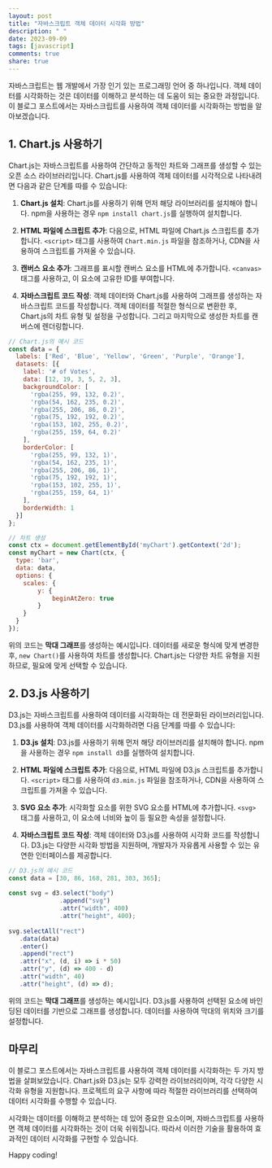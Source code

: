 ```yaml
---
layout: post
title: "자바스크립트 객체 데이터 시각화 방법"
description: " "
date: 2023-09-09
tags: [javascript]
comments: true
share: true
---
```


자바스크립트는 웹 개발에서 가장 인기 있는 프로그래밍 언어 중 하나입니다. 객체 데이터를 시각화하는 것은 데이터를 이해하고 분석하는 데 도움이 되는 중요한 과정입니다. 이 블로그 포스트에서는 자바스크립트를 사용하여 객체 데이터를 시각화하는 방법을 알아보겠습니다.

## 1. Chart.js 사용하기

Chart.js는 자바스크립트를 사용하여 간단하고 동적인 차트와 그래프를 생성할 수 있는 오픈 소스 라이브러리입니다. Chart.js를 사용하여 객체 데이터를 시각적으로 나타내려면 다음과 같은 단계를 따를 수 있습니다:

1. **Chart.js 설치**: Chart.js를 사용하기 위해 먼저 해당 라이브러리를 설치해야 합니다. npm을 사용하는 경우 `npm install chart.js`를 실행하여 설치합니다.

2. **HTML 파일에 스크립트 추가**: 다음으로, HTML 파일에 Chart.js 스크립트를 추가합니다. `<script>` 태그를 사용하여 `Chart.min.js` 파일을 참조하거나, CDN을 사용하여 스크립트를 가져올 수 있습니다.

3. **캔버스 요소 추가**: 그래프를 표시할 캔버스 요소를 HTML에 추가합니다. `<canvas>` 태그를 사용하고, 이 요소에 고유한 ID를 부여합니다.

4. **자바스크립트 코드 작성**: 객체 데이터와 Chart.js를 사용하여 그래프를 생성하는 자바스크립트 코드를 작성합니다. 객체 데이터를 적절한 형식으로 변환한 후, Chart.js의 차트 유형 및 설정을 구성합니다. 그리고 마지막으로 생성한 차트를 캔버스에 렌더링합니다.

```javascript
// Chart.js의 예시 코드
const data = {
  labels: ['Red', 'Blue', 'Yellow', 'Green', 'Purple', 'Orange'],
  datasets: [{
    label: '# of Votes',
    data: [12, 19, 3, 5, 2, 3],
    backgroundColor: [
      'rgba(255, 99, 132, 0.2)',
      'rgba(54, 162, 235, 0.2)',
      'rgba(255, 206, 86, 0.2)',
      'rgba(75, 192, 192, 0.2)',
      'rgba(153, 102, 255, 0.2)',
      'rgba(255, 159, 64, 0.2)'
    ],
    borderColor: [
      'rgba(255, 99, 132, 1)',
      'rgba(54, 162, 235, 1)',
      'rgba(255, 206, 86, 1)',
      'rgba(75, 192, 192, 1)',
      'rgba(153, 102, 255, 1)',
      'rgba(255, 159, 64, 1)'
    ],
    borderWidth: 1
  }]
};

// 차트 생성
const ctx = document.getElementById('myChart').getContext('2d');
const myChart = new Chart(ctx, {
  type: 'bar',
  data: data,
  options: {
    scales: {
        y: {
            beginAtZero: true
        }
    }
  }
});
```

위의 코드는 **막대 그래프**를 생성하는 예시입니다. 데이터를 새로운 형식에 맞게 변경한 후, `new Chart()`를 사용하여 차트를 생성합니다. Chart.js는 다양한 차트 유형을 지원하므로, 필요에 맞게 선택할 수 있습니다.

## 2. D3.js 사용하기

D3.js는 자바스크립트를 사용하여 데이터를 시각화하는 데 전문화된 라이브러리입니다. D3.js를 사용하여 객체 데이터를 시각화하려면 다음 단계를 따를 수 있습니다:

1. **D3.js 설치**: D3.js를 사용하기 위해 먼저 해당 라이브러리를 설치해야 합니다. npm을 사용하는 경우 `npm install d3`를 실행하여 설치합니다.

2. **HTML 파일에 스크립트 추가**: 다음으로, HTML 파일에 D3.js 스크립트를 추가합니다. `<script>` 태그를 사용하여 `d3.min.js` 파일을 참조하거나, CDN을 사용하여 스크립트를 가져올 수 있습니다.

3. **SVG 요소 추가**: 시각화할 요소를 위한 SVG 요소를 HTML에 추가합니다. `<svg>` 태그를 사용하고, 이 요소에 너비와 높이 등 필요한 속성을 설정합니다.

4. **자바스크립트 코드 작성**: 객체 데이터와 D3.js를 사용하여 시각화 코드를 작성합니다. D3.js는 다양한 시각화 방법을 지원하며, 개발자가 자유롭게 사용할 수 있는 유연한 인터페이스를 제공합니다.

```javascript
// D3.js의 예시 코드
const data = [30, 86, 168, 281, 303, 365];
  
const svg = d3.select("body")
              .append("svg")
              .attr("width", 400)
              .attr("height", 400);
  
svg.selectAll("rect")
   .data(data)
   .enter()
   .append("rect")
   .attr("x", (d, i) => i * 50)
   .attr("y", (d) => 400 - d)
   .attr("width", 40)
   .attr("height", (d) => d);
```

위의 코드는 **막대 그래프**를 생성하는 예시입니다. D3.js를 사용하여 선택된 요소에 바인딩된 데이터를 기반으로 그래프를 생성합니다. 데이터를 사용하여 막대의 위치와 크기를 설정합니다.

## 마무리

이 블로그 포스트에서는 자바스크립트를 사용하여 객체 데이터를 시각화하는 두 가지 방법을 살펴보았습니다. Chart.js와 D3.js는 모두 강력한 라이브러리이며, 각각 다양한 시각화 유형을 지원합니다. 프로젝트의 요구 사항에 따라 적절한 라이브러리를 선택하여 데이터 시각화를 수행할 수 있습니다.

시각화는 데이터를 이해하고 분석하는 데 있어 중요한 요소이며, 자바스크립트를 사용하면 객체 데이터를 시각화하는 것이 더욱 쉬워집니다. 따라서 이러한 기술을 활용하여 효과적인 데이터 시각화를 구현할 수 있습니다.

Happy coding!